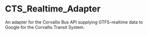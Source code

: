 CTS_Realtime_Adapter
====================

An adapter for the Corvallis Bus API supplying GTFS-realtime data to Google for the Corvallis Transit System.
